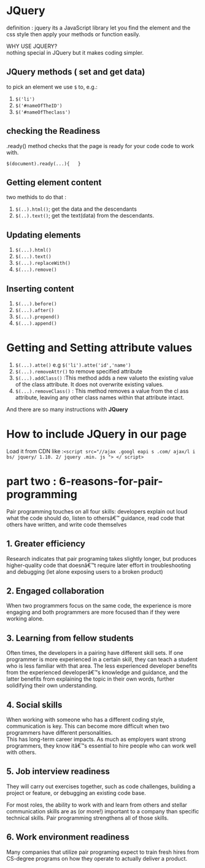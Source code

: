 # JQuery

definition : jquery its a JavaScript library let you find the element and the css style then apply your methods or function easily.<br>

WHY USE JQUERY?<br>
nothing special in JQuery but it makes coding simpler.<br>

## JQuery methods ( set and get data)
to pick an element we use `$` to, e.g.:
 1. `$('li')`
 2. `$('#nameOfTheID')`
 3. `$('#nameOfTheclass')`<br>
 
 ## checking the Readiness
 .ready() method checks that the page is ready for your code code to work with. <br>

 `$(document).ready(...){   }`

 ## Getting element content 
 two methids to do that :<br>
 1. `$(..).html()`; get the data and the descendants
 2. `$(..).text()`; get the text(data) from the descendants.<br>

 ## Updating elements
 1. `$(...).html()`
 2. `$(...).text()`
 3. `$(...).replaceWith()`
 4. `$(...).remove()`

 ## Inserting content
 1. `$(...).before()`
 2. `$(...).after()`
 3. `$(...).prepend()`
 4. `$(...).append()`
  # Getting and Setting attribute values
  1. `$(...).atte()` e.g `$('li').atte('id','name')`
  2. `$(...).removeAttr()` to remove specified attribute
  3. `$(...).addClass()` :This method adds a new valueto the existing value of the class attribute. It does not overwrite existing values.
  4. `$(...).removeClass()` : This method removes a value from the cl ass attribute, leaving any other class names within that attribute intact.

And there are so many instructions with **JQuery**

# How to include JQuery in our page
Load it from CDN  like :`<script src="//ajax .googl eapi s .com/ ajax/l i bs/ jquery/ 1.10. 2/ jquery .min. js "> </ script>`




# part two : 6-reasons-for-pair-programming
Pair programming touches on all four skills: developers explain out loud what the code should do, listen to othersâ€™ guidance, read code that others have written, and write code themselves<br>

## 1. Greater efficiency
Research indicates that pair programing takes slightly longer, but produces higher-quality code that doesnâ€™t require later effort in troubleshooting and debugging (let alone exposing users to a broken product)
## 2. Engaged collaboration
When two programmers focus on the same code, the experience is more engaging and both programmers are more focused than if they were working alone.

## 3. Learning from fellow students

Often times, the developers in a pairing have different skill sets. If one programmer is more experienced in a certain skill, they can teach a student who is less familiar with that area. The less experienced developer benefits from the experienced developerâ€™s knowledge and guidance, and the latter benefits from explaining the topic in their own words, further solidifying their own understanding.

## 4. Social skills
When working with someone who has a different coding style, communication is key. This can become more difficult when two programmers have different personalities.<br>
This has long-term career impacts. As much as employers want strong programmers, they know itâ€™s essential to hire people who can work well with others.

## 5. Job interview readiness

They will carry out exercises together, such as code challenges, building a project or feature, or debugging an existing code base.<br>

For most roles, the ability to work with and learn from others and stellar communication skills are as (or more!) important to a company than specific technical skills. Pair programming strengthens all of those skills.

## 6. Work environment readiness
Many companies that utilize pair programing expect to train fresh hires from CS-degree programs on how they operate to actually deliver a product.
